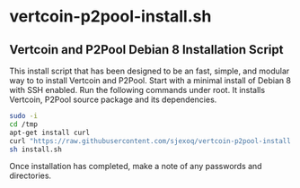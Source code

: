 # vertcoin-p2pool-install.sh
Vertcoin and P2Pool Debian 8 Installation Script
--------------------------------------

This install script that has been designed to be an fast, simple, and modular way to to install Vertcoin and P2Pool. Start with a minimal install of Debian 8 with SSH enabled. Run the following commands under root. It installs Vertcoin, P2Pool source package and its dependencies.

```bash
sudo -i
cd /tmp
apt-get install curl
curl "https://raw.githubusercontent.com/sjexoq/vertcoin-p2pool-install.sh/master/install.sh" > install.sh
sh install.sh
```
Once installation has completed, make a note of any passwords and directories.
